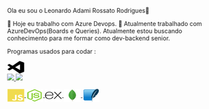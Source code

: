 Ola eu sou o Leonardo Adami Rossato Rodrigues👋

 🔭 Hoje eu trabalho com Azure Devops.
 🌱 Atualmente trabalhado com AzureDevOps(Boards e Queries). Atualmente estou buscando conhecimento para me formar como dev-backend senior.
 
 Programas usados para codar : 
 <div style="display: inline_block">
    <a href="https://github.com/Leonardorossato">
     <img align="center" alt="Leo-vscode" height="30" width="40" src="https://raw.githubusercontent.com/devicons/devicon/master/icons/vscode/vscode-plain.svg">
 </div>
 
 <div>
  <a href="https://github.com/Leonardorossato">
  <img height="180em" src="https://github-readme-stats.vercel.app/api?username=Leonardorossato&show_icons=true&theme=dracula&include_all_commits=true&count_private=true"/>
  <img height="180em" src="https://github-readme-stats.vercel.app/api/top-langs/?username=Leonardorossato&layout=compact&langs_count=7&theme=dracula"/>
 </div>
 <div style="display: inline_block"><br>
  <img align="center" alt="Leo-Js" height="30" width="40" src="https://raw.githubusercontent.com/devicons/devicon/master/icons/javascript/javascript-plain.svg">
  <img align="center" alt="Leo-NodeJs" height="30" width="40" src="https://raw.githubusercontent.com/devicons/devicon/master/icons/nodejs/nodejs-original.svg">
  <img align="center" alt="Leo-Express" height="30" width="40" src="https://raw.githubusercontent.com/devicons/devicon/master/icons/express/express-original.svg">
  <img align="center" alt="Leo-MongoDB" height="30" width="40" src="https://raw.githubusercontent.com/devicons/devicon/master/icons/mongoDB/mongoDB-original.svg">
  <img align="center" alt="Leo-Sqlite" height="30" width="40" src="https://raw.githubusercontent.com/devicons/devicon/master/icons/sqlite/sqlite-original.svg">
 </div>
